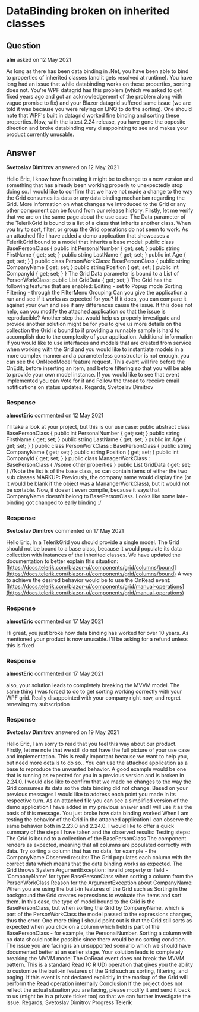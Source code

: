 # DataBinding broken on inherited classes

## Question

**alm** asked on 12 May 2021

As long as there has been data binding in .Net, you have been able to bind to properties of inherited classes (and it gets resolved at runtime). You have long had an issue that while databinding works on these properties, sorting does not. You're WPF datagrid has this problem (which we asked to get fixed years ago and got an acknowledgement of the problem along with vague promise to fix) and your Blazor datagrid suffered same issue (we are told it was because you were relying on LINQ to do the sorting). One should note that WPF's built in datagrid worked fine binding and sorting these properties. Now, with the latest 2.24 release, you have gone the opposite direction and broke databinding very disappointing to see and makes your product currently unusable.

## Answer

**Svetoslav Dimitrov** answered on 12 May 2021

Hello Eric, I know how frustrating it might be to change to a new version and something that has already been working properly to unexpectedly stop doing so. I would like to confirm that we have not made a change to the way the Grid consumes its data or any data binding mechanism regarding the Grid. More information on what changes we introduced to the Grid or any other component can be found from our release history. Firstly, let me verify that we are on the same page about the use case: The Data parameter of the TelerikGrid is bound to a list of a class that inherits another class. When you try to sort, filter, or group the Grid operations do not seem to work. As an attached file I have added a demo application that showcases a TelerikGrid bound to a model that inherits a base model: public class BasePersonClass { public int PersonalNumber { get; set; } public string FirstName { get; set; } public string LastName { get; set; } public int Age { get; set; }
} public class PersonWorkClass: BasePersonClass { public string CompanyName { get; set; } public string Position { get; set; } public int CompanyId { get; set; }
} The Grid Data parameter is bound to a List of PersonWorkClass: public List<PersonWorkClass> GridData { get; set; } The Grid has the following features that are enabled: Editing - set to Popup mode Sorting Filtering - through the FilterMenu Grouping Can you give the application a run and see if it works as expected for you? If it does, you can compare it against your own and see if any differences cause the issue. If this does not help, can you modify the attached application so that the issue is reproducible? Another step that would help us properly investigate and provide another solution might be for you to give us more details on the collection the Grid is bound to if providing a runnable sample is hard to accomplish due to the complexity of your application. Additional information If you would like to use interfaces and models that are created from service when working with the Grid and you would like to instantiate models in a more complex manner and a parameterless constructor is not enough, you can see the OnNeedModel feature request. This event will fire before the OnEdit, before inserting an item, and before filtering so that you will be able to provide your own model instance. If you would like to see that event implemented you can Vote for it and Follow the thread to receive email notifications on status updates. Regards, Svetoslav Dimitrov

### Response

**almostEric** commented on 12 May 2021

I'll take a look at your project, but this is our use case: public abstract class BasePersonClass { public int PersonalNumber { get; set; } public string FirstName { get; set; } public string LastName { get; set; } public int Age { get; set; } } public class PersonWorkClass : BasePersonClass { public string CompanyName { get; set; } public string Position { get; set; } public int CompanyId { get; set; } } public class ManagerWorkClass : BasePersonClass { //some other properties } public List<BasePersonClass> GridData { get; set; } //Note the list is of the base class, so can contain items of either the two sub classes MARKUP: <TelerikGrid Data=@GridData> <GridColumns> <GridColumn Field="CompanyName" Sortable="true" Title="Company" /> Previously, the company name would display fine (or it would be blank if the object was a ManangerWorkClass), but it would not be sortable. Now, it doesn't even compile, because it says that CompanyName doesn't belong to BasePersonClass. Looks like some late-binding got changed to early binding :/

### Response

**Svetoslav Dimitrov** commented on 17 May 2021

Hello Eric, In a TelerikGrid you should provide a single model. The Grid should not be bound to a base class, because it would populate its data collection with instances of the inherited classes. We have updated the documentation to better explain this situation: [https://docs.telerik.com/blazor-ui/components/grid/columns/bound](https://docs.telerik.com/blazor-ui/components/grid/columns/bound) A way to achieve the desired behavior would be to use the OnRead event: [https://docs.telerik.com/blazor-ui/components/grid/manual-operations](https://docs.telerik.com/blazor-ui/components/grid/manual-operations)

### Response

**almostEric** commented on 17 May 2021

Hi great, you just broke how data binding has worked for over 10 years. As mentioned your product is now unusable. I'll be asking for a refund unless this is fixed

### Response

**almostEric** commented on 17 May 2021

also, your solution leads to completely breaking the MVVM model. The same thing I was forced to do to get sorting working correctly with your WPF grid. Really disappointed with your company right now, and regret renewing my subscription

### Response

**Svetoslav Dimitrov** answered on 19 May 2021

Hello Eric, I am sorry to read that you feel this way about our product. Firstly, let me note that we still do not have the full picture of your use case and implementation. This is really important because we want to help you, but need more details to do so.. You can use the attached application as a base to reproduce the unwanted behavior. A good example would be one that is running as expected for you in a previous version and is broken in 2.24.0. I would also like to confirm that we made no changes to the way the Grid consumes its data so the data binding did not change. Based on your previous messages I would like to address each point you made in its respective turn. As an attached file you can see a simplified version of the demo application I have added in my previous answer and I will use it as the basis of this message. You just broke how data binding worked When I am testing the behavior of the Grid in the attached application I can observe the same behavior both in 2.23.0 and 2.24.0. I would like to offer a quick summary of the steps I have taken and the observed results: Testing steps: The Grid is bound to a collection of the BasePersonClass The component renders as expected, meaning that all columns are populated correctly with data. Try sorting a column that has no data, for example - the CompanyName Observed results: The Grid populates each column with the correct data which means that the data binding works as expected. The Grid throws System.ArgumentException: Invalid property or field - 'CompanyName' for type: BasePersonClass when sorting a column from the PersonWorkClass Reason for the ArgumentException about CompanyName: When you are using the built-in features of the Grid such as Sorting in the background the Grid creates expressions to evaluate the items and sort them. In this case, the type of model bound to the Grid is the BasePersonClass, but when sorting the Grid by CompanyName, which is part of the PersonWorkClass the model passed to the expressions changes, thus the error. One more thing I should point out is that the Grid still sorts as expected when you click on a column which field is part of the BasePersonClass - for example, the PersonalNumber. Sorting a column with no data should not be possible since there would be no sorting condition. The issue you are facing is an unsupported scenario which we should have documented better at an earlier stage. Your solution leads to completely breaking the MVVM model The OnRead event does not break the MVVM pattern. This is a standard Read (C R UD) operation that gives you the ability to customize the built-in features of the Grid such as sorting, filtering, and paging. If this event is not declared explicitly in the markup of the Grid will perform the Read operation internally Conclusion If the project does not reflect the actual situation you are facing, please modify it and send it back to us (might be in a private ticket too) so that we can further investigate the issue. Regards, Svetoslav Dimitrov Progress Telerik
